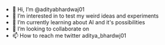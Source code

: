 - 👋 Hi, I’m @adityabhardwaj01
- 👀 I’m interested in to test my weird ideas and experiments
- 🌱 I’m currently learning about AI and it's possibilities 
- 💞️ I’m looking to collaborate on 
- 📫 How to reach me twitter aditya_bhardwj01

<!---
adityabhardwaj01/adityabhardwaj01 is a ✨ special ✨ repository because its `README.md` (this file) appears on your GitHub profile.
You can click the Preview link to take a look at your changes.
--->
